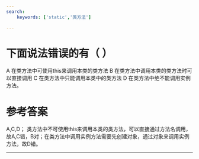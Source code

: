 ```yaml
---
search:
    keywords: ['static','类方法']

---
```


# 下面说法错误的有（ ）

A 在类方法中可使用this来调用本类的类方法
B 在类方法中调用本类的类方法时可以直接调用
C 在类方法中只能调用本类中的类方法
D 在类方法中绝不能调用实例方法。


# 参考答案

A,C,D；
类方法中不可使用this来调用本类的类方法，可以直接通过方法名调用，故A,C错，B对；在类方法中调用实例方法需要先创建对象，通过对象来调用实例方法，故D错。


---
